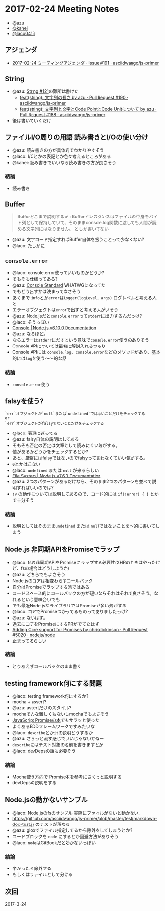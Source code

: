 # 2017-02-24 Meeting Notes
             
- [@azu](https://github.com/azu)
- [@kahei](https://github.com/kahei)
- [@laco0416](https://github.com/laco0416)
             
## アジェンダ

- [2017-02-24 ミーティングアジェンダ · Issue #191 · asciidwango/js-primer](https://github.com/asciidwango/js-primer/issues/191 "2017-02-24 ミーティングアジェンダ · Issue #191 · asciidwango/js-primer")

## String

- @azu: [String #121](https://github.com/asciidwango/js-primer/issues/121 "String #121")の難所は書けた
    - [feat(string): 文字列の長さ by azu · Pull Request #190 · asciidwango/js-primer](https://github.com/asciidwango/js-primer/pull/190)
    - [feat(string): 文字列と文字とCode PointとCode Unitについて by azu · Pull Request #188 · asciidwango/js-primer](https://github.com/asciidwango/js-primer/pull/188)
- 後は書いていくだけ

## ファイルI/O周りの用語 読み書きとI/Oの使い分け

- @azu: 読み書きの方が具体的でわかりやすそう
- @laco: I/Oとかの表記とか色々考えるところがある
- @kahei: 読み書きでいいなら読み書きの方が良さそう

### 結論

- 読み書き

## Buffer

> Bufferどこまで説明するか : Bufferインスタンスはファイルの中身をバイト列として保持していて、そのままconsole.log関数に渡しても人間が読める文字列にはなりません。 としか書いてない

- @azu: 文字コード指定すればBuffer自体を扱うことって少なくない?
- @laco: たしかに

## `console.error`

- @laco: console.error使っていいものかどうか?
- そもそも仕様ってある?
- @azu: [Console Standard](https://console.spec.whatwg.org/ "Console Standard") WHATWGになってた
- でもどう出すかは決まってなさそう
- あくまで `info`とか`error`は`Logger(logLevel, args)` ログレベルと考える人と
- エラーオブジェクトは`error`で出すと考える人がいそう
- @azu: Node.jsだと`console.error`って`stderr`に出力するんだっけ?
- @laco: そうっぽい
- [Console | Node.js v6.10.0 Documentation](https://nodejs.org/dist/latest-v6.x/docs/api/console.html#console_console_error_data_args "Console | Node.js v6.10.0 Documentation")
- @azu: なるほど。
- ならエラーは`stderr`にだすという意味で`console.error`使うのありそう
- Console APIについては最初に解説入れるつもり
- Console APIには `console.log`、`console.error`などのメソッドがあり、基本的には`log`を使う〜〜的な話

### 結論

- `console.error`使う

## falsyを使う?

```
`err`オブジェクトが`null`または`undefined`ではないことだけをチェックする
or 
`err`オブジェクトがfalsyでないことだけをチェックする
```

- @laco: 表現に迷ってる
- @azu: falsy自体の説明はしてある
- そもそも否定の否定は文章として読みにくい気がする。
- 値があるかどうかをチェックするとか?
- あと、厳密にはfalsyではないのでfalsyって言わなくていい気がする。
- `0`とかはこない
- @laco: `undefined` または `null` が来るらしい
- [File System | Node.js v7.6.0 Documentation](https://nodejs.org/api/fs.html "File System | Node.js v7.6.0 Documentation")
- @azu: 2つのパターンがあるだけなら、そのまま2つのパターンを並べて説明すればいいのでは?
- `!v` の動作については説明してあるので、コード的には `if(!error) { }` とかで十分そう

### 結論

- 説明としてはそのまま`undefined` または `null`ではないことを〜的に書いてしまう

## Node.js 非同期APIをPromiseでラップ

- @laco: fsの非同期APIをPromiseにラップする必要性(XHRのときはやったけど、fsの場合はどうしようか) 
- @azu: どちらでもよさそう
- Node.jsのコアは相変わらずコールバック
- 自分はPromiseでラップする派ではある
- コードスペース的にコールバックの方が短いならそれはそれで良さそう。なれるという意味合いでも
- でも最近Node.jsなライブラリではPromiseが多い気がする
- @laco: コアでPromiseつかってるものってありましたっけ?
- @azu: ないはず。
- 過去にコアをPromiseにするPRがでてたはず
- [Adding Core support for Promises by chrisdickinson · Pull Request #5020 · nodejs/node](https://github.com/nodejs/node/pull/5020 "Adding Core support for Promises by chrisdickinson · Pull Request #5020 · nodejs/node")
- 止まってるらしい

### 結論

- とりあえずコールバックのまま書く

## testing framework何にする問題

- @laco: testing framework何にするか?
- mocha + assert?
- @azu: assertだけのスタイル?
- mochaそんな難しくもないしmochaでもよさそう
- [JavaScript Promiseの本](http://azu.github.io/promises-book/#chapter3-promise-testing "JavaScript Promiseの本")でもサラッと使った
- よくあるBDDフレームワークですみたいな
- @laco: `describe`とか`it`の説明どうするか
- @azu: さらっと流す感じでいいじゃないかなー
- `describe`にはテスト対象の名前を書きますとか
- @laco: devDepsの話も必要そう

### 結論

- Mocha使う方向で Promise本を参考にさくっと説明する
- devDepsの説明をする

## Node.jsの動かないサンプル

- @laco: Node.jsのfsのサンプル 実際にファイルがないと動かない.
- https://github.com/asciidwango/js-primer/blob/master/test/markdown-doc-test.js のテストが落ちる
- @azu: globでファイル指定してるから除外をしてしまうとか?
- コードブロックを `node` にするとか回避方法がありそう
- @laco: `node`はGitBookだと効かないっぽい

### 結論

- 辛かったら除外する
- もしくはファイルとして分ける

## 次回

2017-3-24
